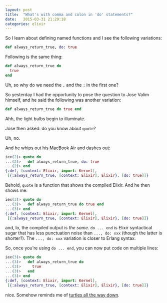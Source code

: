 ```yaml
---
layout: post
title:  "What's with comma and colon in 'do' statements?"
date:   2015-03-31 21:29:18
categories: elixir
---
```

So I learn about defining named functions and I see the following variations:

```elixir
def always_return_true, do: true
```

Following is the same thing:

```elixir
def always_return_true do
  true
end
```

Uh, so why do we need the `,` and the `:` in the first one?

So yesterday I had the opportunity to pose the question to Jose Valim himself, and he said the following was another variation:

```elixir
def always_return_true do true end
```

Ahh, the light bulbs begin to illuminate.

Jose then asked: do you know about `quote`?

Uh, no.

And he whips out his MacBook Air and dashes out:

```elixir
iex(2)> quote do
...(2)>   def always_return_true, do: true
...(2)> end
{:def, [context: Elixir, import: Kernel],
 [{:always_return_true, [context: Elixir], Elixir}, [do: true]]}
```

Behold, `quote` is a function that shows the compiled Elixir.  And he then shows me:

```elixir
iex(3)> quote do
...(3)>   def always_return_true do true end
...(3)> end
{:def, [context: Elixir, import: Kernel],
 [{:always_return_true, [context: Elixir], Elixir}, [do: true]]}
```

and, lo, the compiled output is *the same*.  `do ... end` is Elixir syntactical sugar that has less punctuation
noise than `..., do: xxx` (though the latter is shorter?).  The `..., do: xxx` variation is closer to Erlang syntax.

So, once you're using `do ... end`, you can now put code on multiple lines:

```elixir
iex(3)> quote do
...(3)>   def always_return_true do
...(3)>     true
...(3)>   end
...(3)> end
{:def, [context: Elixir, import: Kernel],
 [{:always_return_true, [context: Elixir], Elixir}, [do: true]]}
```

nice.  Somehow reminds me of [turtles all the way down](http://en.wikipedia.org/wiki/Turtles_all_the_way_down).
